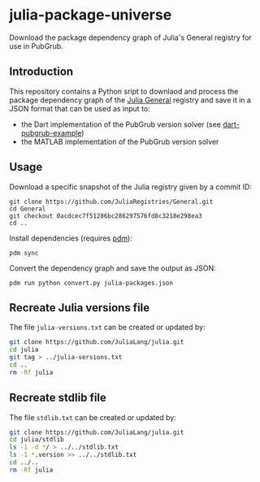 # julia-package-universe

Download the package dependency graph of Julia's General registry for use in PubGrub.

## Introduction

This repository contains a Python sript to downlaod and process the package dependency graph of the 
[Julia General](https://github.com/JuliaRegistries/General) registry and save it in a JSON format that can be used as input to:
* the Dart implementation of the PubGrub version solver (see [dart-pubgrub-example](https://github.com/matlabpackages/dart-pubgrub-example))
* the MATLAB implementation of the PubGrub version solver

## Usage

Download a specific snapshot of the Julia registry given by a commit ID:

    git clone https://github.com/JuliaRegistries/General.git
    cd General
    git checkout 0acdcec7f51286bc286297576fd8c3218e298ea3
    cd ..

Install dependencies (requires [pdm](https://pdm.fming.dev)):

    pdm sync

Convert the dependency graph and save the output as JSON:

    pdm run python convert.py julia-packages.json

## Recreate Julia versions file

The file `julia-versions.txt` can be created or updated by:

```bash
git clone https://github.com/JuliaLang/julia.git
cd julia
git tag > ../julia-versions.txt
cd ..
rm -Rf julia
```

## Recreate stdlib file

The file `stdlib.txt` can be created or updated by:

```bash
git clone https://github.com/JuliaLang/julia.git
cd julia/stdlib
ls -1 -d */ > ../../stdlib.txt
ls -1 *.version >> ../../stdlib.txt
cd ../..
rm -Rf julia
```
